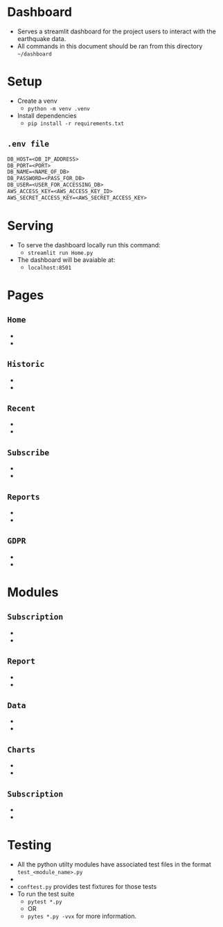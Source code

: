 # Dashboard

- Serves a streamlit dashboard for the project users to interact with the earthquake data.
- All commands in this document should be ran from this directory `~/dashboard`

# Setup

<!-- Example for python directories.-->
- Create a venv
    - `python -m venv .venv`
- Install dependencies
    - `pip install -r requirements.txt`

## `.env file`
```txt
DB_HOST=<DB_IP_ADDRESS>
DB_PORT=<PORT>
DB_NAME=<NAME_OF_DB>
DB_PASSWORD=<PASS_FOR_DB>
DB_USER=<USER_FOR_ACCESSING_DB>
AWS_ACCESS_KEY=<AWS_ACCESS_KEY_ID>
AWS_SECRET_ACCESS_KEY=<AWS_SECRET_ACCESS_KEY>
```

# Serving

- To serve the dashboard locally run this command:
    - `streamlit run Home.py`
- The dashboard will be avaiable at:
    - `localhost:8501`

# Pages

## `Home`

- <!-- Module description. -->
- <!-- Key function signiatures. -->

## `Historic`

- <!-- Module description. -->
- <!-- Key function signiatures. -->

## `Recent`

- <!-- Module description. -->
- <!-- Key function signiatures. -->

## `Subscribe`

- <!-- Module description. -->
- <!-- Key function signiatures. -->

## `Reports`

- <!-- Module description. -->
- <!-- Key function signiatures. -->

## `GDPR`

- <!-- Module description. -->
- <!-- Key function signiatures. -->

# Modules

## `Subscription`

- <!-- Module description. -->
- <!-- Key function signiatures. -->

## `Report`

- <!-- Module description. -->
- <!-- Key function signiatures. -->

## `Data`

- <!-- Module description. -->
- <!-- Key function signiatures. -->

## `Charts`

- <!-- Module description. -->
- <!-- Key function signiatures. -->

## `Subscription`

- <!-- Module description. -->
- <!-- Key function signiatures. -->

# Testing

- All the python utilty modules have associated test files in the format `test_<module_name>.py`
- <!-- Include the conftest line if it has been used. -->
- `conftest.py` provides test fixtures for those tests
- To run the test suite
    - `pytest *.py`
    - OR
    - `pytes *.py -vvx` for more information.
